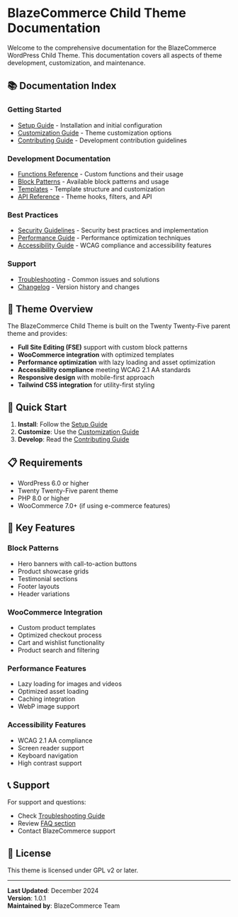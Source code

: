 # BlazeCommerce Child Theme Documentation

Welcome to the comprehensive documentation for the BlazeCommerce WordPress Child Theme. This documentation covers all aspects of theme development, customization, and maintenance.

## 📚 Documentation Index

### Getting Started
- [Setup Guide](SETUP.md) - Installation and initial configuration
- [Customization Guide](CUSTOMIZATION.md) - Theme customization options
- [Contributing Guide](CONTRIBUTING.md) - Development contribution guidelines

### Development Documentation
- [Functions Reference](FUNCTIONS.md) - Custom functions and their usage
- [Block Patterns](BLOCK-PATTERNS.md) - Available block patterns and usage
- [Templates](TEMPLATES.md) - Template structure and customization
- [API Reference](API.md) - Theme hooks, filters, and API

### Best Practices
- [Security Guidelines](SECURITY.md) - Security best practices and implementation
- [Performance Guide](PERFORMANCE.md) - Performance optimization techniques
- [Accessibility Guide](ACCESSIBILITY.md) - WCAG compliance and accessibility features

### Support
- [Troubleshooting](TROUBLESHOOTING.md) - Common issues and solutions
- [Changelog](CHANGELOG.md) - Version history and changes

## 🎯 Theme Overview

The BlazeCommerce Child Theme is built on the Twenty Twenty-Five parent theme and provides:

- **Full Site Editing (FSE)** support with custom block patterns
- **WooCommerce integration** with optimized templates
- **Performance optimization** with lazy loading and asset optimization
- **Accessibility compliance** meeting WCAG 2.1 AA standards
- **Responsive design** with mobile-first approach
- **Tailwind CSS integration** for utility-first styling

## 🚀 Quick Start

1. **Install**: Follow the [Setup Guide](SETUP.md)
2. **Customize**: Use the [Customization Guide](CUSTOMIZATION.md)
3. **Develop**: Read the [Contributing Guide](CONTRIBUTING.md)

## 📋 Requirements

- WordPress 6.0 or higher
- Twenty Twenty-Five parent theme
- PHP 8.0 or higher
- WooCommerce 7.0+ (if using e-commerce features)

## 🔧 Key Features

### Block Patterns
- Hero banners with call-to-action buttons
- Product showcase grids
- Testimonial sections
- Footer layouts
- Header variations

### WooCommerce Integration
- Custom product templates
- Optimized checkout process
- Cart and wishlist functionality
- Product search and filtering

### Performance Features
- Lazy loading for images and videos
- Optimized asset loading
- Caching integration
- WebP image support

### Accessibility Features
- WCAG 2.1 AA compliance
- Screen reader support
- Keyboard navigation
- High contrast support

## 📞 Support

For support and questions:
- Check [Troubleshooting Guide](TROUBLESHOOTING.md)
- Review [FAQ section](TROUBLESHOOTING.md#faq)
- Contact BlazeCommerce support

## 📄 License

This theme is licensed under GPL v2 or later.

---

**Last Updated**: December 2024  
**Version**: 1.0.1  
**Maintained by**: BlazeCommerce Team
